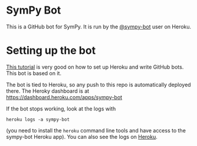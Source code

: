 # SymPy Bot

This is a GitHub bot for SymPy. It is run by the
[@sympy-bot](https://github.com/sympy-bot) user on Heroku.

# Setting up the bot

[This
tutorial](https://github-bot-tutorial.readthedocs.io/en/latest/gidgethub-for-webhooks.html)
is very good on how to set up Heroku and write GitHub bots. This bot is based
on it.

The bot is tied to Heroku, so any push to this repo is automatically deployed
there. The Heroky dashboard is at https://dashboard.heroku.com/apps/sympy-bot

If the bot stops working, look at the logs with

    heroku logs -a sympy-bot

(you need to install the `heroku` command line tools and have access to the
sympy-bot Heroku app). You can also see the logs on
[Heroku](https://dashboard.heroku.com/apps/sympy-bot/logs).
